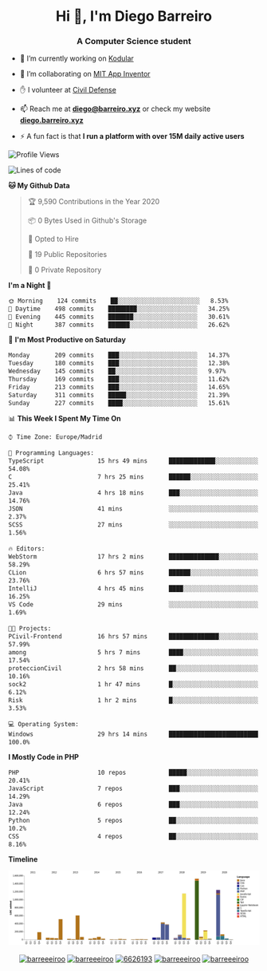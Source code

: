 <h1 align="center">Hi 👋, I'm Diego Barreiro</h1>
<h3 align="center">A Computer Science student</h3>

- 🔭 I’m currently working on [Kodular](https://www.kodular.io)

- 👯 I’m collaborating on [MIT App Inventor](https://github.com/mit-cml/appinventor-sources)

- ✋ I volunteer at [Civil Defense](https://proteccioncivil.sdc.gal)

- 📫 Reach me at **diego@barreiro.xyz** or check my website **[diego.barreiro.xyz](https://diego.barreiro.xyz)**

- ⚡ A fun fact is that **I run a platform with over 15M daily active users**

<!--START_SECTION:waka-->
![Profile Views](http://img.shields.io/badge/Profile%20Views-9-blue)

![Lines of code](https://img.shields.io/badge/From%20Hello%20World%20I%27ve%20Written-22.6%20million%20lines%20of%20code-blue)

**🐱 My Github Data** 

> 🏆 9,590 Contributions in the Year 2020
 > 
> 📦 0 Bytes Used in Github's Storage 
 > 
> 💼 Opted to Hire
 > 
> 📜 19 Public Repositories
 > 
> 🔑 0 Private Repository 
 > 
**I'm a Night 🦉** 

```text
🌞 Morning    124 commits    ██░░░░░░░░░░░░░░░░░░░░░░░   8.53% 
🌆 Daytime    498 commits    ████████░░░░░░░░░░░░░░░░░   34.25% 
🌃 Evening    445 commits    ███████░░░░░░░░░░░░░░░░░░   30.61% 
🌙 Night      387 commits    ██████░░░░░░░░░░░░░░░░░░░   26.62%

```
📅 **I'm Most Productive on Saturday** 

```text
Monday       209 commits    ███░░░░░░░░░░░░░░░░░░░░░░   14.37% 
Tuesday      180 commits    ███░░░░░░░░░░░░░░░░░░░░░░   12.38% 
Wednesday    145 commits    ██░░░░░░░░░░░░░░░░░░░░░░░   9.97% 
Thursday     169 commits    ███░░░░░░░░░░░░░░░░░░░░░░   11.62% 
Friday       213 commits    ███░░░░░░░░░░░░░░░░░░░░░░   14.65% 
Saturday     311 commits    █████░░░░░░░░░░░░░░░░░░░░   21.39% 
Sunday       227 commits    ████░░░░░░░░░░░░░░░░░░░░░   15.61%

```


📊 **This Week I Spent My Time On** 

```text
⌚︎ Time Zone: Europe/Madrid

💬 Programming Languages: 
TypeScript               15 hrs 49 mins      █████████████░░░░░░░░░░░░   54.08% 
C                        7 hrs 25 mins       ██████░░░░░░░░░░░░░░░░░░░   25.41% 
Java                     4 hrs 18 mins       ███░░░░░░░░░░░░░░░░░░░░░░   14.76% 
JSON                     41 mins             ░░░░░░░░░░░░░░░░░░░░░░░░░   2.37% 
SCSS                     27 mins             ░░░░░░░░░░░░░░░░░░░░░░░░░   1.56%

🔥 Editors: 
WebStorm                 17 hrs 2 mins       ██████████████░░░░░░░░░░░   58.29% 
CLion                    6 hrs 57 mins       ██████░░░░░░░░░░░░░░░░░░░   23.76% 
IntelliJ                 4 hrs 45 mins       ████░░░░░░░░░░░░░░░░░░░░░   16.25% 
VS Code                  29 mins             ░░░░░░░░░░░░░░░░░░░░░░░░░   1.69%

🐱‍💻 Projects: 
PCivil-Frontend          16 hrs 57 mins      ██████████████░░░░░░░░░░░   57.99% 
among                    5 hrs 7 mins        ████░░░░░░░░░░░░░░░░░░░░░   17.54% 
proteccionCivil          2 hrs 58 mins       ██░░░░░░░░░░░░░░░░░░░░░░░   10.16% 
sock2                    1 hr 47 mins        █░░░░░░░░░░░░░░░░░░░░░░░░   6.12% 
Risk                     1 hr 2 mins         █░░░░░░░░░░░░░░░░░░░░░░░░   3.53%

💻 Operating System: 
Windows                  29 hrs 14 mins      █████████████████████████   100.0%

```

**I Mostly Code in PHP** 

```text
PHP                      10 repos            █████░░░░░░░░░░░░░░░░░░░░   20.41% 
JavaScript               7 repos             ███░░░░░░░░░░░░░░░░░░░░░░   14.29% 
Java                     6 repos             ███░░░░░░░░░░░░░░░░░░░░░░   12.24% 
Python                   5 repos             ██░░░░░░░░░░░░░░░░░░░░░░░   10.2% 
CSS                      4 repos             ██░░░░░░░░░░░░░░░░░░░░░░░   8.16%

```


**Timeline**

![Chart not found](https://github.com/barreeeiroo/barreeeiroo/blob/master/charts/bar_graph.png) 


<!--END_SECTION:waka-->

<p align="center">
<a href="https://twitter.com/barreeeiroo" target="blank"><img align="center" src="https://cdn.jsdelivr.net/npm/simple-icons@3.0.1/icons/twitter.svg" alt="barreeeiroo" height="20" width="20" /></a>
<a href="https://linkedin.com/in/barreeeiroo" target="blank"><img align="center" src="https://cdn.jsdelivr.net/npm/simple-icons@3.0.1/icons/linkedin.svg" alt="barreeeiroo" height="20" width="20" /></a>
<a href="https://stackoverflow.com/users/6626193" target="blank"><img align="center" src="https://cdn.jsdelivr.net/npm/simple-icons@3.0.1/icons/stackoverflow.svg" alt="6626193" height="20" width="20" /></a>
<a href="https://fb.com/barreeeiroo" target="blank"><img align="center" src="https://cdn.jsdelivr.net/npm/simple-icons@3.0.1/icons/facebook.svg" alt="barreeeiroo" height="20" width="20" /></a>
<a href="https://instagram.com/barreeeiroo" target="blank"><img align="center" src="https://cdn.jsdelivr.net/npm/simple-icons@3.0.1/icons/instagram.svg" alt="barreeeiroo" height="20" width="20" /></a>
</p>

